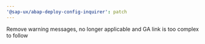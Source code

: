 ```yaml
---
'@sap-ux/abap-deploy-config-inquirer': patch
---
```


Remove warning messages, no longer applicable and GA link is too complex to follow
